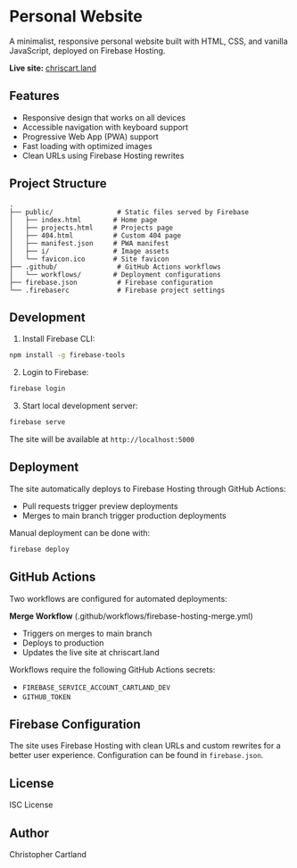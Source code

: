 # Personal Website

A minimalist, responsive personal website built with HTML, CSS, and vanilla JavaScript, deployed on Firebase Hosting.

**Live site:** [chriscart.land](https://chriscart.land)

## Features

- Responsive design that works on all devices
- Accessible navigation with keyboard support
- Progressive Web App (PWA) support
- Fast loading with optimized images
- Clean URLs using Firebase Hosting rewrites

## Project Structure

    .
    ├── public/                # Static files served by Firebase
    │   ├── index.html        # Home page
    │   ├── projects.html     # Projects page
    │   ├── 404.html          # Custom 404 page
    │   ├── manifest.json     # PWA manifest
    │   ├── i/                # Image assets
    │   └── favicon.ico       # Site favicon
    ├── .github/               # GitHub Actions workflows
    │   └── workflows/        # Deployment configurations
    ├── firebase.json          # Firebase configuration
    └── .firebaserc            # Firebase project settings

## Development

1. Install Firebase CLI:
```bash
npm install -g firebase-tools
```

2. Login to Firebase:
```bash
firebase login
```

3. Start local development server:
```bash
firebase serve
```

The site will be available at `http://localhost:5000`

## Deployment

The site automatically deploys to Firebase Hosting through GitHub Actions:

- Pull requests trigger preview deployments
- Merges to main branch trigger production deployments

Manual deployment can be done with:
```bash
firebase deploy
```

## GitHub Actions

Two workflows are configured for automated deployments:

**Merge Workflow** (.github/workflows/firebase-hosting-merge.yml)
   - Triggers on merges to main branch
   - Deploys to production
   - Updates the live site at chriscart.land

Workflows require the following GitHub Actions secrets:
- `FIREBASE_SERVICE_ACCOUNT_CARTLAND_DEV`
- `GITHUB_TOKEN`

## Firebase Configuration

The site uses Firebase Hosting with clean URLs and custom rewrites for a better user experience. Configuration can be found in `firebase.json`.

## License

ISC License

## Author

Christopher Cartland
